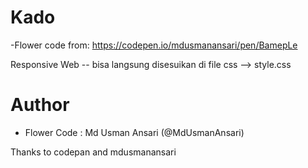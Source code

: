 # Kado
-Flower code from: https://codepen.io/mdusmanansari/pen/BamepLe

Responsive Web -- bisa langsung disesuikan di file css --> style.css

# Author
- Flower Code : Md Usman Ansari (@MdUsmanAnsari)

Thanks to codepan and mdusmanansari

